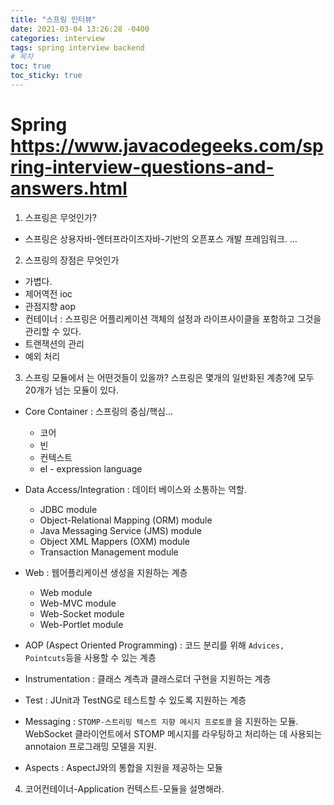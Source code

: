 ```yaml
---
title: "스프링 인터뷰"
date: 2021-03-04 13:26:28 -0400
categories: interview
tags: spring interview backend
# 목차
toc: true  
toc_sticky: true 
---
```



# Spring  https://www.javacodegeeks.com/spring-interview-questions-and-answers.html
1. 스프링은 무엇인가?
- 스프링은 상용자바-엔터프라이즈자바-기반의 오픈포스 개발 프레임워크. ...

2. 스프링의 장점은 무엇인가
- 가볍다.
- 제어역전  ioc
- 관점지향 aop
- 컨테이너 : 스프링은 어플리케이션 객체의 설정과 라이프사이클을 포함하고 그것을 관리할 수 있다.
- 트랜잭션의 관리
- 예외 처리

3. 스프링 모듈에서 는 어떤것들이 있을까?
스프링은 몇개의 일반화된 계층?에 모두 20개가 넘는 모듈이 있다. 
- Core Container : 스프링의 중심/핵심... 
  - 코어
  - 빈
  - 컨텍스트
  - el - expression language
  
- Data Access/Integration : 데이터 베이스와 소통하는 역할.
  - JDBC module
  - Object-Relational Mapping (ORM) module
  - Java Messaging Service (JMS) module
  - Object XML Mappers (OXM) module
  - Transaction Management module
  
- Web : 웹어플리케이션 생성을 지원하는 계층
  - Web module
  - Web-MVC module
  - Web-Socket module
  - Web-Portlet module
  
- AOP (Aspect Oriented Programming) : 코드 분리를 위해 `Advices, Pointcuts`등을 사용할 수 있는 계층
- Instrumentation : 클래스 계측과 클래스로더 구현을 지원하는 계층
- Test : JUnit과 TestNG로 테스트할 수 있도록 지원하는 계층
- Messaging : `STOMP-스트리밍 텍스트 지향 메시지 프로토콜` 을 지원하는 모듈. WebSocket 클라이언트에서 STOMP 메시지를 라우팅하고 처리하는 데 사용되는 annotaion 프로그래밍 모델을 지원.
- Aspects : AspectJ와의 통합을 지원을 제공하는 모듈

4. 코어컨테이너-Application 컨텍스트-모듈을 설명해라.
